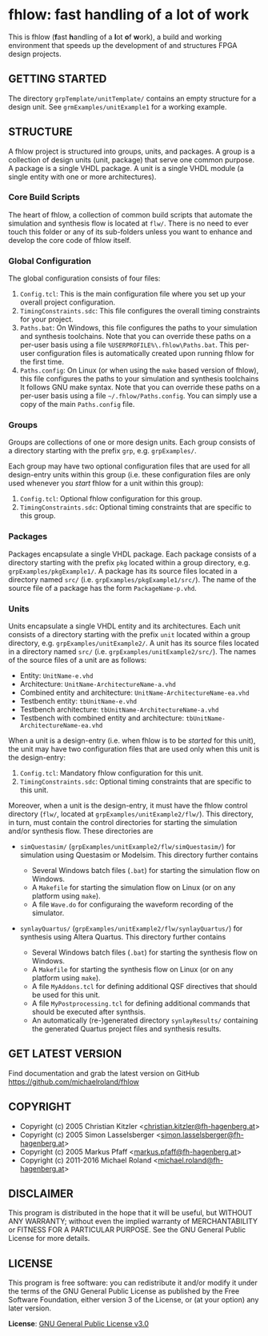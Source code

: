 # fhlow: fast handling of a lot of work

This is fhlow (**f**ast **h**andling of a **l**ot **o**f **w**ork), a build and working
environment that speeds up the development of and structures FPGA design projects.


## GETTING STARTED
The directory `grpTemplate/unitTemplate/` contains an empty structure for a design
unit. See `grmExamples/unitExample1` for a working example.


## STRUCTURE

A fhlow project is structured into groups, units, and packages. A group is a
collection of design units (unit, package) that serve one common purpose. A
package is a single VHDL package. A unit is a single VHDL module (a single
entity with one or more architectures).

### Core Build Scripts

The heart of fhlow, a collection of common build scripts that automate the simulation
and synthesis flow is located at `flw/`. There is no need to ever touch this folder
or any of its sub-folders unless you want to enhance and develop the core code of
fhlow itself.

### Global Configuration

The global configuration consists of four files:

1. `Config.tcl`: This is the main configuration file where you set up your overall
   project configuration.
2. `TimingConstraints.sdc`: This file configures the overall timing constraints
   for your project.
3. `Paths.bat`: On Windows, this file configures the paths to your simulation and
   synthesis toolchains. Note that you can override these paths on a per-user basis
   using a file `%USERPROFILE%\.fhlow\Paths.bat`. This per-user configuration files is
   automatically created upon running fhlow for the first time.
4. `Paths.config`: On Linux (or when using the `make` based version of fhlow), this
   file configures the paths to your simulation and synthesis toolchains It follows
   GNU make syntax. Note that you can override these paths on a per-user basis using
   a file `~/.fhlow/Paths.config`. You can simply use a copy of the main `Paths.config`
   file.

### Groups

Groups are collections of one or more design units. Each group consists of a
directory starting with the prefix `grp`, e.g. `grpExamples/`.

Each group may have two optional configuration files that are used for all
design-entry units within this group (i.e. these configuration files are only used
whenever you *start* fhlow for a unit within this group):

1. `Config.tcl`: Optional fhlow configuration for this group.
2. `TimingConstraints.sdc`: Optional timing constraints that are specific to this group.

### Packages

Packages encapsulate a single VHDL package. Each package consists of a directory
starting with the prefix `pkg` located within a group directory, e.g.
`grpExamples/pkgExample1/`. A package has its source files located in a directory
named `src/` (i.e. `grpExamples/pkgExample1/src/`). The name of the source file of
a package has the form `PackageName-p.vhd`.

### Units

Units encapsulate a single VHDL entity and its architectures. Each unit consists
of a directory starting with the prefix `unit` located within a group directory,
e.g. `grpExamples/unitExample2/`. A unit has its source files located in a directory
named `src/` (i.e. `grpExamples/unitExample2/src/`). The names of the source files
of a unit are as follows:

- Entity: `UnitName-e.vhd`
- Architecture: `UnitName-ArchitectureName-a.vhd`
- Combined entity and architecture: `UnitName-ArchitectureName-ea.vhd`
- Testbench entity: `tbUnitName-e.vhd`
- Testbench architecture: `tbUnitName-ArchitectureName-a.vhd`
- Testbench with combined entity and architecture: `tbUnitName-ArchitectureName-ea.vhd`

When a unit is a design-entry (i.e. when fhlow is to be *started* for this unit),
the unit may have two configuration files that are used only when this unit is the
design-entry:

1. `Config.tcl`: Mandatory fhlow configuration for this unit.
2. `TimingConstraints.sdc`: Optional timing constraints that are specific to this unit.

Moreover, when a unit is the design-entry, it must have the fhlow control directory
(`flw/`, located at `grpExamples/unitExample2/flw/`). This directory, in turn, must
contain the control directories for starting the simulation and/or synthesis flow.
These directories are

- `simQuestasim/` (`grpExamples/unitExample2/flw/simQuestasim/`) for simulation using
  Questasim or Modelsim. This directory further contains
  - Several Windows batch files (`.bat`) for starting the simulation flow on Windows.
  - A `Makefile` for starting the simulation flow on Linux (or on any platform using `make`).
  - A file `Wave.do` for configuraing the waveform recording of the simulator.


- `synlayQuartus/` (`grpExamples/unitExample2/flw/synlayQuartus/`) for synthesis using
  Altera Quartus. This directory further contains
  - Several Windows batch files (`.bat`) for starting the synthesis flow on Windows.
  - A `Makefile` for starting the synthesis flow on Linux (or on any platform using `make`).
  - A file `MyAddons.tcl` for defining additional QSF directives that should be used for this
    unit.
  - A file `MyPostprocessing.tcl` for defining additional commands that should be executed
    after synthsis.
  - An automatically (re-)generated directory `synlayResults/` containing the generated
    Quartus project files and synthesis results.


## GET LATEST VERSION

Find documentation and grab the latest version on GitHub
<https://github.com/michaelroland/fhlow>


## COPYRIGHT

- Copyright (c) 2005 Christian Kitzler <<christian.kitzler@fh-hagenberg.at>>
- Copyright (c) 2005 Simon Lasselsberger <<simon.lasselsberger@fh-hagenberg.at>>
- Copyright (c) 2005 Markus Pfaff <<markus.pfaff@fh-hagenberg.at>>
- Copyright (c) 2011-2016 Michael Roland <<michael.roland@fh-hagenberg.at>>


## DISCLAIMER

This program is distributed in the hope that it will be useful,
but WITHOUT ANY WARRANTY; without even the implied warranty of
MERCHANTABILITY or FITNESS FOR A PARTICULAR PURPOSE.  See the
GNU General Public License for more details.


## LICENSE

This program is free software: you can redistribute it and/or modify
it under the terms of the GNU General Public License as published by
the Free Software Foundation, either version 3 of the License, or
(at your option) any later version.

**License**: [GNU General Public License v3.0](http://www.gnu.org/licenses/gpl-3.0.txt)
